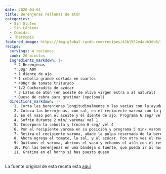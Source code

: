 ```yaml
---
date: 2020-04-04
title: Berenjenas rellenas de atún
categories:
  - Sin Gluten
  - Sin Lácteos
  - Comidas
  - Thermomix
featured_image: https://img-global.cpcdn.com/recipes/43b1552e4abb3db0/1502x1064cq70/berenjenas-rellenas-de-atun-thermomix-foto-principal.jpg
recipe:
  servings: 4 raciones
  cook: 20 minutos
  ingredients_markdown: |-
    * 2 Berenjenas
    * 30gr AOV
    * 1 diente de ajo
    * 1 cebolla grande cortada en cuartos
    * 400gr de tomate triturado
    * 1/2 Cucharadita de azúcar
    * 3 Latas de atún (en aceite de oliva virgen extra o al natural)
    * Queso de cabra para gratinar (opcional)
  directions_markdown: |-
    1. Corta las berenjenas longitudinalmente y las vacias con la ayuda de un cuchillo bien afilado o una cuchara, con cuidado de no romper la piel. Reserva la pulpa extraída
    2. Coloca las berenjenas, con sal, en el recipiente varoma con la piel hacía arriba. Tapa y reserva
    3. En el vaso pon el aceite y el diente de ajo. Programa 6 seg/ vel 4
    4. Sofríe durante 2 min/ varoma/ vel 1
    5. Incorpora la cebolla y trocea 6 seg/ vel 4
    6. Pon el recipiente varoma en su posición y programa 5 min/ varoma/ vel 1
    7. Retira el recipiente varoma, añade la pulpa reservada de la berenjena al vaso y tritura 3 seg/ vel 4
    8. Ahora agrega el tomate, la sal, y el azúcar. Pon otra vez el recipiente varoma en su sitio y programa 12 min/ varoma/ vel 1
    9. Quitamos el varoma, abrimos el vaso y echamos el atún con el resto de los ingredientes del vaso. Mezclamos 4 seg/ vel 3
    10. Pon las berenjenas en una bandeja o fuente, que pueda ir al horno, con la piel hacia abajo, rellena los huecos con el contenido del vaso y coloca encima una loncha de queso
    11. Gratina en el horno si has puesto queso
---
```

La fuente original de esta receta esta [aquí](https://cookpad.com/es/recetas/2893399-berenjenas-rellenas-de-atun-thermomix)